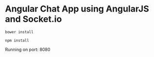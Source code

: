 # Angular Chat App using AngularJS and Socket.io

` bower install `

` npm install `

Running on port: 8080
